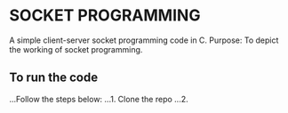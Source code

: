 # SOCKET PROGRAMMING 

A simple client-server socket programming code in C. 
Purpose: To depict the working of socket programming.

## To run the code
...Follow the  steps below:
...1. Clone the repo
...2. 
